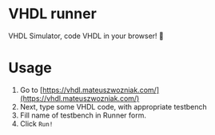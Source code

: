 # VHDL runner


VHDL Simulator, code VHDL in your browser! 🤖

# Usage
1. Go to [https://vhdl.mateuszwozniak.com/](https://vhdl.mateuszwozniak.com/)
2. Next, type some VHDL code, with appropriate testbench
3. Fill name of testbench in Runner form.
4. Click `Run!`
